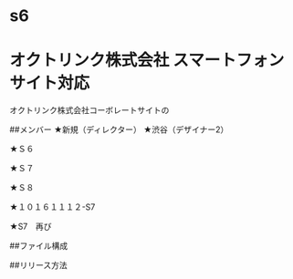 # s6
# オクトリンク株式会社 スマートフォンサイト対応
オクトリンク株式会社コーボレートサイトの


##メンバー
★新規（ディレクター）
★渋谷（デザイナー2）

★Ｓ６

★Ｓ７

★Ｓ８

★１０１６１１１２-S7

★S7　再び


##ファイル構成


##リリース方法


